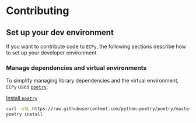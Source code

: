 # Contributing

## Set up your dev environment

If you want to contribute code to `ECPy`, the following sections describe how to set up your developer environment.

### Manage dependencies and virtual environments

To simplify managing library dependencies and the virtual environment, `ECPy` uses [`poetry`](https://python-poetry.org/docs).

[Install `poetry`](https://python-poetry.org/docs/#installation)

```bash
curl -sSL https://raw.githubusercontent.com/python-poetry/poetry/master/get-poetry.py | python -
poetry install
```
